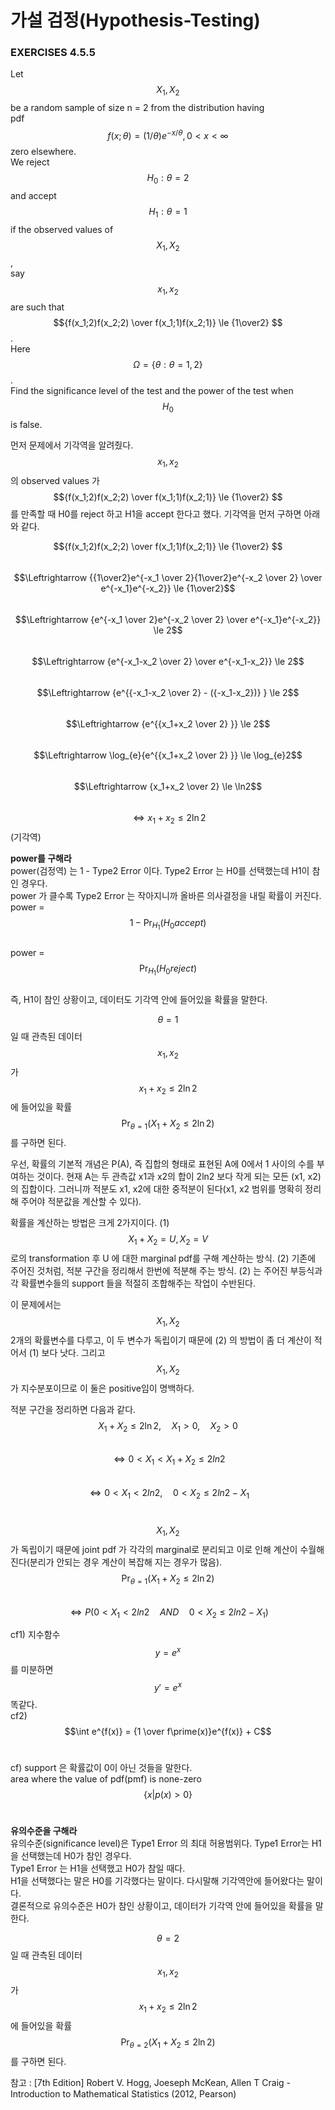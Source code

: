 # 가설 검정(Hypothesis-Testing)

### EXERCISES 4.5.5

Let $$X_1, X_2$$ be a random sample of size n = 2 from the distribution having <br>
pdf $$ f(x;\theta) = (1/\theta)e^{-x/\theta}, 0 < x < \infty$$ zero elsewhere. <br>
We reject $$H_0 : \theta = 2$$ and accept $$H_1 : \theta = 1$$ if the observed values of $$X_1, X_2$$, <br>
say $$x_1, x_2$$ are such that $${f(x_1;2)f(x_2;2) \over f(x_1;1)f(x_2;1)} \le {1\over2} $$. <br>
Here $$\Omega = \{ \theta:\theta = 1,2 \}$$. <br>
Find the significance level of the test and the power of the test when $$H_0$$ is false. <br>

먼저 문제에서 기각역을 알려줬다. $$x_1, x_2$$ 의 observed values 가 $${f(x_1;2)f(x_2;2) \over f(x_1;1)f(x_2;1)} \le {1\over2} $$
를 만족할 때 H0를 reject 하고 H1을 accept 한다고 했다. 기각역을 먼저 구하면 아래와 같다. <br>

$${f(x_1;2)f(x_2;2) \over f(x_1;1)f(x_2;1)} \le {1\over2} $$ <br>
$$\Leftrightarrow {{1\over2}e^{-x_1 \over 2}{1\over2}e^{-x_2 \over 2} \over e^{-x_1}e^{-x_2}} \le {1\over2}$$ <br>
$$\Leftrightarrow {e^{-x_1 \over 2}e^{-x_2 \over 2} \over e^{-x_1}e^{-x_2}} \le 2$$ <br>
$$\Leftrightarrow {e^{-x_1-x_2 \over 2}  \over e^{-x_1-x_2}} \le 2$$<br>
$$\Leftrightarrow {e^{{-x_1-x_2 \over 2} - ({-x_1-x_2})} } \le 2$$<br>
$$\Leftrightarrow {e^{{x_1+x_2 \over 2} }} \le 2$$<br>
$$\Leftrightarrow \log_{e}{e^{{x_1+x_2 \over 2} }} \le \log_{e}2$$<br>
$$\Leftrightarrow {x_1+x_2 \over 2} \le \ln2$$<br>
$$\Leftrightarrow {x_1+x_2} \le 2\ln2$$(기각역)<br>

**power를 구해라**<br>
power(검정역) 는 1 - Type2 Error 이다. Type2 Error 는 H0를 선택했는데 H1이 참인 경우다. <br>
power 가 클수록 Type2 Error 는 작아지니까 올바른 의사결정을 내릴 확률이 커진다. <br>
power = $$1 - \Pr_{H_1}(H_0 accept)$$ <br>
power = $$\Pr_{H_1}(H_0 reject)$$ <br>
즉, H1이 참인 상황이고, 데이터도 기각역 안에 들어있을 확률을 말한다. <br>

$$\theta = 1$$ 일 때 관측된 데이터 $$x_1, x_2$$ 가 $${x_1+x_2} \le 2\ln2$$ 에 들어있을 확률 <br>
$$\Pr_{\theta=1}({X_1+X_2} \le 2\ln2)$$ 를 구하면 된다. <br>

우선, 확률의 기본적 개념은 P(A), 즉 집합의 형태로 표현된 A에 0에서 1 사이의 수를
부여하는 것이다. 현재 A는 두 관측값 x1과 x2의 합이 2ln2 보다 작게 되는 모든 (x1, x2)의 집합이다.
그러니까 적분도 x1, x2에 대한 중적분이 된다(x1, x2 범위를 명확히 정리해 주어야 적분값을 계산할 수 있다).

확률을 계산하는 방법은 크게 2가지이다. (1) $$X_1 + X_2 = U, X_2 = V$$ 로의 transformation 후 U 에 대한
marginal pdf를 구해 계산하는 방식. (2) 기존에 주어진 것처럼, 적분 구간을 정리해서 한번에 적분해 주는 방식.
(2) 는 주어진 부등식과 각 확률변수들의 support 들을 적절히 조합해주는 작업이 수반된다.

이 문제에서는 $$X_1, X_2$$ 2개의 확률변수를 다루고, 이 두 변수가 독립이기 때문에
(2) 의 방법이 좀 더 계산이 적어서 (1) 보다 낫다. 그리고 $$X_1, X_2$$ 가 지수분포이므로 이 둘은 positive임이 명백하다.<br>

적분 구간을 정리하면 다음과 같다. <br>
$$X_1 + X_2 \le 2\ln2, \quad X_1 >0, \quad X_2 >0$$ <br>
$$\Leftrightarrow 0 < X_1 < X_1 + X_2 \le 2ln2$$ <br>
$$\Leftrightarrow 0 < X_1 < 2ln2, \quad 0 < X_2 \le 2ln2 - X_1$$ <br>

$$X_1, X_2$$ 가 독립이기 때문에 joint pdf 가 각각의 marginal로 분리되고 이로 인해 계산이 수월해진다(분리가 안되는 경우 계산이 복잡해 지는 경우가 많음). <br>
$$\Pr_{\theta=1}({X_1+X_2} \le 2\ln2)$$ <br>
$$\Leftrightarrow P(0 < X_1 < 2ln2 \quad AND \quad 0 < X_2 \le 2ln2 - X_1)$$



cf1) 지수함수 $$y = e^x $$ 를 미분하면 $$y \prime = e^x$$ 똑같다. <br>
cf2) $$\int e^{f(x)} = {1 \over f\prime(x)}e^{f(x)} + C$$ <br>



cf) support 은 확률값이 0이 아닌 것들을 말한다. <br>
area where the value of pdf(pmf) is none-zero $$\{x | p(x) > 0\}$$ <br>

**유의수준을 구해라**<br>
유의수준(significance level)은 Type1 Error 의 최대 허용범위다. Type1 Error는 H1을 선택했는데 H0가 참인 경우다. <br>
Type1 Error 는 H1을 선택했고 H0가 참일 때다. <br>
H1을 선택했다는 말은 H0를 기각했다는 말이다. 다시말해 기각역안에 들어왔다는 말이다. <br>
결론적으로 유의수준은 H0가 참인 상황이고, 데이터가 기각역 안에 들어있을 확률을 말한다. <br>

$$\theta = 2$$ 일 때 관측된 데이터 $$x_1, x_2$$ 가 $${x_1+x_2} \le 2\ln2$$ 에 들어있을 확률 <br>
$$\Pr_{\theta=2}({X_1+X_2} \le 2\ln2)$$ 를 구하면 된다. <br>









참고 : [7th Edition] Robert V. Hogg, Joeseph McKean, Allen T Craig - Introduction to Mathematical Statistics (2012, Pearson)